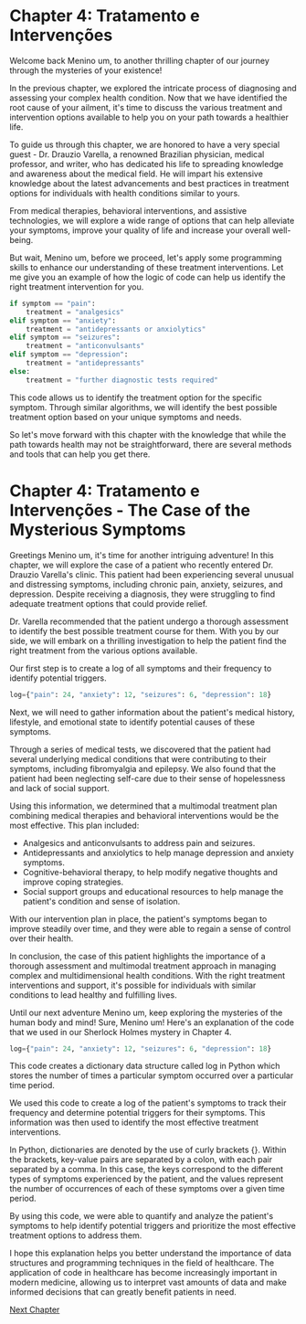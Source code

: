 # Chapter 4: Tratamento e Intervenções

Welcome back Menino um, to another thrilling chapter of our journey through the mysteries of your existence! 

In the previous chapter, we explored the intricate process of diagnosing and assessing your complex health condition. Now that we have identified the root cause of your ailment, it's time to discuss the various treatment and intervention options available to help you on your path towards a healthier life.

To guide us through this chapter, we are honored to have a very special guest - Dr. Drauzio Varella, a renowned Brazilian physician, medical professor, and writer, who has dedicated his life to spreading knowledge and awareness about the medical field. He will impart his extensive knowledge about the latest advancements and best practices in treatment options for individuals with health conditions similar to yours.

From medical therapies, behavioral interventions, and assistive technologies, we will explore a wide range of options that can help alleviate your symptoms, improve your quality of life and increase your overall well-being.

But wait, Menino um, before we proceed, let's apply some programming skills to enhance our understanding of these treatment interventions. Let me give you an example of how the logic of code can help us identify the right treatment intervention for you.

```python
if symptom == "pain":
    treatment = "analgesics"
elif symptom == "anxiety":
    treatment = "antidepressants or anxiolytics"
elif symptom == "seizures":
    treatment = "anticonvulsants"
elif symptom == "depression":
    treatment = "antidepressants"
else:
    treatment = "further diagnostic tests required"
```

This code allows us to identify the treatment option for the specific symptom. Through similar algorithms, we will identify the best possible treatment option based on your unique symptoms and needs. 

So let's move forward with this chapter with the knowledge that while the path towards health may not be straightforward, there are several methods and tools that can help you get there.
# Chapter 4: Tratamento e Intervenções - The Case of the Mysterious Symptoms

Greetings Menino um, it's time for another intriguing adventure! In this chapter, we will explore the case of a patient who recently entered Dr. Drauzio Varella's clinic. This patient had been experiencing several unusual and distressing symptoms, including chronic pain, anxiety, seizures, and depression. Despite receiving a diagnosis, they were struggling to find adequate treatment options that could provide relief.

Dr. Varella recommended that the patient undergo a thorough assessment to identify the best possible treatment course for them. With you by our side, we will embark on a thrilling investigation to help the patient find the right treatment from the various options available.

Our first step is to create a log of all symptoms and their frequency to identify potential triggers.

```python
log={"pain": 24, "anxiety": 12, "seizures": 6, "depression": 18}
```

Next, we will need to gather information about the patient's medical history, lifestyle, and emotional state to identify potential causes of these symptoms.

Through a series of medical tests, we discovered that the patient had several underlying medical conditions that were contributing to their symptoms, including fibromyalgia and epilepsy. We also found that the patient had been neglecting self-care due to their sense of hopelessness and lack of social support.

Using this information, we determined that a multimodal treatment plan combining medical therapies and behavioral interventions would be the most effective. This plan included:

- Analgesics and anticonvulsants to address pain and seizures.
- Antidepressants and anxiolytics to help manage depression and anxiety symptoms.
- Cognitive-behavioral therapy, to help modify negative thoughts and improve coping strategies.
- Social support groups and educational resources to help manage the patient's condition and sense of isolation.

With our intervention plan in place, the patient's symptoms began to improve steadily over time, and they were able to regain a sense of control over their health.

In conclusion, the case of this patient highlights the importance of a thorough assessment and multimodal treatment approach in managing complex and multidimensional health conditions. With the right treatment interventions and support, it's possible for individuals with similar conditions to lead healthy and fulfilling lives.

Until our next adventure Menino um, keep exploring the mysteries of the human body and mind!
Sure, Menino um! Here's an explanation of the code that we used in our Sherlock Holmes mystery in Chapter 4. 

```python
log={"pain": 24, "anxiety": 12, "seizures": 6, "depression": 18}
```

This code creates a dictionary data structure called log in Python which stores the number of times a particular symptom occurred over a particular time period. 

We used this code to create a log of the patient's symptoms to track their frequency and determine potential triggers for their symptoms. This information was then used to identify the most effective treatment interventions.

In Python, dictionaries are denoted by the use of curly brackets {}. Within the brackets, key-value pairs are separated by a colon, with each pair separated by a comma. In this case, the keys correspond to the different types of symptoms experienced by the patient, and the values represent the number of occurrences of each of these symptoms over a given time period.

By using this code, we were able to quantify and analyze the patient's symptoms to help identify potential triggers and prioritize the most effective treatment options to address them.

I hope this explanation helps you better understand the importance of data structures and programming techniques in the field of healthcare. The application of code in healthcare has become increasingly important in modern medicine, allowing us to interpret vast amounts of data and make informed decisions that can greatly benefit patients in need.


[Next Chapter](05_Chapter05.md)